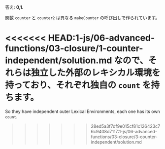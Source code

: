 答え: **0,1.**

関数 `counter` と `counter2` は異なる `makeCounter` の呼び出しで作られています。

<<<<<<< HEAD:1-js/06-advanced-functions/03-closure/1-counter-independent/solution.md
なので、それらは独立した外部のレキシカル環境を持っており、それぞれ独自の `count` を持ちます。
=======
So they have independent outer Lexical Environments, each one has its own `count`.
>>>>>>> 28ed5a3f7df9e015cf81c126423c76c9408d7117:1-js/06-advanced-functions/03-closure/3-counter-independent/solution.md
